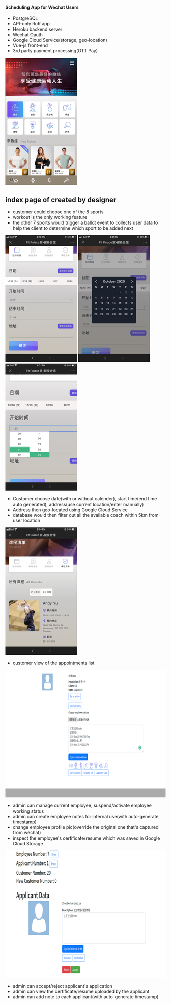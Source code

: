 #### Scheduling App for Wechat Users

* PostgreSQL
* API-only RoR app
* Heroku backend server
* Wechat Oauth
* Google Cloud Service(storage, geo-location)
* Vue-js front-end
* 3rd party payment processing(OTT Pay)

<img src="./pic/designer_homepage.png" height="400px" />

## index page of created by designer

* customer could choose one of the 8 sports
* workout is the only working feature
* the other 7 sports would trigger a ballot event to collects user data to help the client to determine which sport to be added next

<p float="left">
  <img src="./pic/customer_schedule_entry.jpg" margin="20px" width="225px" />
  <img src="./pic/customer_date_entry.jpg" margin="20px" width="225px" />
  <img src="./pic/customer_time_entry.jpg" margin="20px" width="225px" />
</p>

* Customer choose date(with or without calender), start time(end time auto generated), address(use current location/enter manually)
* Address then geo-located using Google Cloud Service
* database would then filter out all the available coach within 5km from user location

<img src="./pic/customer_appointment_list.png" float="left" margin="20px" height="400px" />

* customer view of the appointments list

<kbd>
  <img src="./pic/admin_employee_interface.png" float="left" margin="20px" height="400px" />
</kbd>

* admin can manage current employee, suspend/activate employee working status
* admin can create employee notes for internal use(with auto-generate timestamp)
* change employee profile pic(override the original one that's captured from wechat)
* inspect the employee's certificate/resume which was saved in Google Cloud Storage

<kbd>
  <img src="./pic/applicant_management.png" float="left" margin="20px" height="400px" />
</kbd>

* admin can accept/reject applicant's application
* admin can view the certificate/resume uploaded by the applicant
* admin can add note to each applicant(with auto-generate timestamp)
